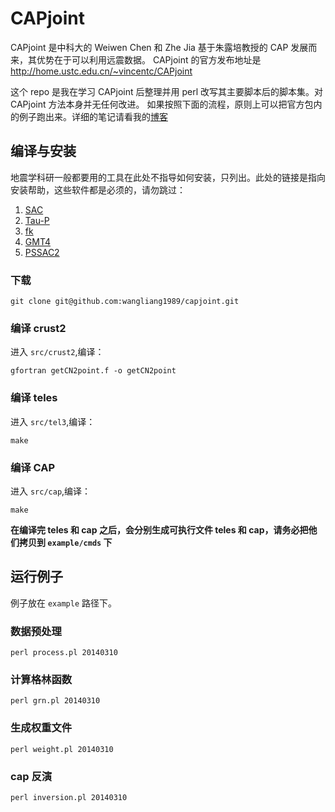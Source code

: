 # CAPjoint

CAPjoint 是中科大的 Weiwen Chen 和 Zhe Jia 基于朱露培教授的 CAP 发展而来，其优势在于可以利用远震数据。
CAPjoint 的官方发布地址是 http://home.ustc.edu.cn/~vincentc/CAPjoint

这个 repo 是我在学习 CAPjoint 后整理并用 perl 改写其主要脚本后的脚本集。对 CAPjoint 方法本身并无任何改进。
如果按照下面的流程，原则上可以把官方包内的例子跑出来。详细的笔记请看我的[博客](https://seismology.xyz/post/capjoint/)

## 编译与安装

地震学科研一般都要用的工具在此处不指导如何安装，只列出。此处的链接是指向安装帮助，这些软件都是必须的，请勿跳过：
1. [SAC](https://seisman.github.io/SAC_Docs_zh/)
2. [Tau-P](http://seisman.info/install-taup.html)
3. [fk](http://seisman.info/fk-installation.html)
4. [GMT4](http://seisman.info/install-gmt4-under-linux.html)
5. [PSSAC2](http://seisman.info/install-pssac2.html)

### 下载

````
git clone git@github.com:wangliang1989/capjoint.git
````

### 编译 crust2

进入 `src/crust2`,编译：

````
gfortran getCN2point.f -o getCN2point
````

### 编译 teles

进入 `src/tel3`,编译：

````
make
````

### 编译 CAP

进入 `src/cap`,编译：

````
make
````

**在编译完 teles 和 cap 之后，会分别生成可执行文件 teles 和 cap，请务必把他们拷贝到 `example/cmds` 下**


## 运行例子

例子放在 `example` 路径下。

### 数据预处理

````
perl process.pl 20140310
````
### 计算格林函数

````
perl grn.pl 20140310
````
### 生成权重文件

```
perl weight.pl 20140310
```
### cap 反演

````
perl inversion.pl 20140310
````
